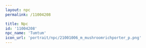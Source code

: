 ```yaml
---
layout: npc
permalink: /11004208

title: Npc
id: '11004208'
npc_name: 'Tumtum'
icon_url: 'portrait/npc/21001006_m_mushroomrichporter_p.png'
---
```

